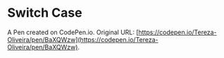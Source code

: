 # Switch Case

A Pen created on CodePen.io. Original URL: [https://codepen.io/Tereza-Oliveira/pen/BaXQWzw](https://codepen.io/Tereza-Oliveira/pen/BaXQWzw).


